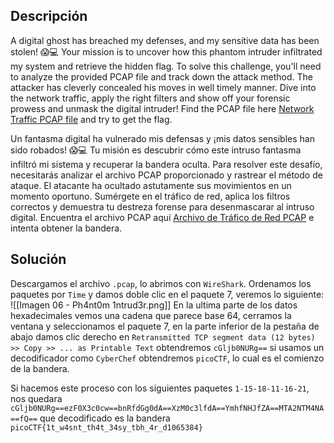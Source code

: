 ## Descripción
A digital ghost has breached my defenses, and my sensitive data has been stolen! 😱💻 Your mission is to uncover how this phantom intruder infiltrated my system and retrieve the hidden flag. To solve this challenge, you'll need to analyze the provided PCAP file and track down the attack method. The attacker has cleverly concealed his moves in well timely manner. Dive into the network traffic, apply the right filters and show off your forensic prowess and unmask the digital intruder! Find the PCAP file here [Network Traffic PCAP file](https://challenge-files.picoctf.net/c_verbal_sleep/a681faccaaa199ce75c3abeef9525f813b6451644a8d8d27cc097e4b1ccb741a/myNetworkTraffic.pcap) and try to get the flag.

Un fantasma digital ha vulnerado mis defensas y ¡mis datos sensibles han sido robados! 😱💻 Tu misión es descubrir cómo este intruso fantasma infiltró mi sistema y recuperar la bandera oculta. Para resolver este desafío, necesitarás analizar el archivo PCAP proporcionado y rastrear el método de ataque. El atacante ha ocultado astutamente sus movimientos en un momento oportuno. Sumérgete en el tráfico de red, aplica los filtros correctos y demuestra tu destreza forense para desenmascarar al intruso digital. Encuentra el archivo PCAP aquí [Archivo de Tráfico de Red PCAP](https://challenge-files.picoctf.net/c_verbal_sleep/a681faccaaa199ce75c3abeef9525f813b6451644a8d8d27cc097e4b1ccb741a/myNetworkTraffic.pcap) e intenta obtener la bandera.
## Solución
Descargamos el archivo `.pcap`, lo abrimos con `WireShark`. Ordenamos los paquetes por `Time` y damos doble clic en el paquete 7, veremos lo siguiente:
![[Imagen 06 - Ph4nt0m 1ntrud3r.png]]
En la ultima parte de los datos hexadecimales vemos una cadena que parece base 64, cerramos la ventana y seleccionamos el paquete 7, en la parte inferior de la pestaña de abajo damos clic derecho en `Retransmitted TCP segment data (12 bytes) >> Copy >> ... as Printable Text`  obtendremos `cGljb0NURg==` si usamos un decodificador como `CyberChef` obtendremos `picoCTF`, lo cual es el comienzo de la bandera.

Si hacemos este proceso con los siguientes paquetes `1-15-18-11-16-21`, nos quedara `cGljb0NURg==ezF0X3c0cw==bnRfdGg0dA==XzM0c3lfdA==YmhfNHJfZA==MTA2NTM4NA==fQ==` que decodificado es la bandera `picoCTF{1t_w4snt_th4t_34sy_tbh_4r_d1065384}`